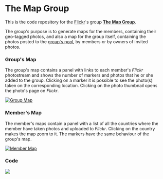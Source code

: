 # The Map Group

This is the code repository for the [Flickr](https://www.flickr.com)'s group [**The Map Group**](https://www.flickr.com/groups/the-map-group/).

The group's purpose is to generate maps for the members, containing their geo-tagged photos, and also a map for the group itself, containing the photos posted to the [group's pool](https://www.flickr.com/groups/the-map-group/pool/), by members or by owners of invited photos.

### Group's Map

The group's map contains a panel with links to each member's _Flickr_ photostream and shows the number of markers and photos that he or she added to the group.
Clicking on a marker it is possible to see the photo(s) taken on the corresponding location. Clicking on the photo thumbnail opens the photo's page on _Flickr_.

[![Group Map](https://live.staticflickr.com/65535/50277109767_97bc59c58b_b.jpg)](https://the-map-group.top/)

### Member's Map

The member's maps contain a panel with a list of all the countries where the member have taken photos and uploaded to _Flickr_. Clicking on the country makes the map zoom to it.
The markers have the same behaviour of the group's map.

[![Member Map](https://live.staticflickr.com/65535/50276281928_9817158c15_b.jpg)](https://the-map-group.top/people/hpfilho)

### Code

<a href="https://github.com/anuraghazra/github-readme-stats">
  <img align="top" src="https://github-readme-stats.vercel.app/api/top-langs/?username=the-map-group&layout=compact&custom_title=Coding%20Languages&exclude_repo=flickr-map&card_width=900" />
</a>
